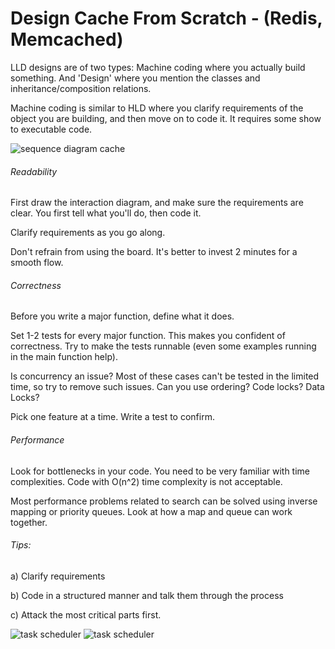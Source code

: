# Design Cache From Scratch - (Redis, Memcached)

LLD designs are of two types: Machine coding where you actually build something. And 'Design' where you mention the classes and inheritance/composition relations.

Machine coding is similar to HLD where you clarify requirements of the object you are building, and then move on to code it. It requires some show to executable code.

![sequence diagram cache](https://s3.amazonaws.com/thinkific-import-development/305173/sequencediagramcache-201021-164202.png)

###### Readability

First draw the interaction diagram, and make sure the requirements are clear. You first tell what you'll do, then code it.

Clarify requirements as you go along.

Don't refrain from using the board. It's better to invest 2 minutes for a smooth flow.

###### Correctness

Before you write a major function, define what it does. 

Set 1-2 tests for every major function. This makes you confident of correctness. Try to make the tests runnable (even some examples running in the main function help).

Is concurrency an issue? Most of these cases can't be tested in the limited time, so try to remove such issues. Can you use ordering? Code locks? Data Locks?

Pick one feature at a time. Write a test to confirm.

###### Performance

Look for bottlenecks in your code. You need to be very familiar with time complexities. Code with O(n^2) time complexity is not acceptable.

Most performance problems related to search can be solved using inverse mapping or priority queues. Look at how a map and queue can work together.

###### Tips:

a) Clarify requirements

b) Code in a structured manner and talk them through the process

c) Attack the most critical parts first.

![task scheduler](https://s3.amazonaws.com/thinkific-import-development/305173/Taskschedulerforthreads-201021-164202.png)
![task scheduler](https://s3.amazonaws.com/thinkific-import-development/305173/threadexecutiononmultiplecores-201021-164202.png)
